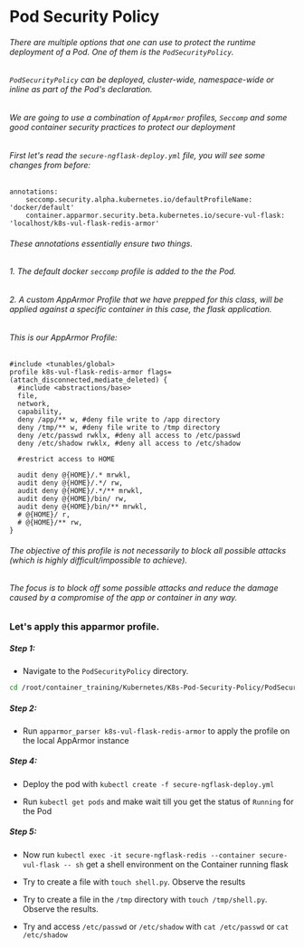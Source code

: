 # Pod Security Policy

###### There are multiple options that one can use to protect the runtime deployment of a Pod. One of them is the `PodSecurityPolicy`.

###### `PodSecurityPolicy` can be deployed, cluster-wide, namespace-wide or inline as part of the Pod's declaration.

###### We are going to use a combination of `AppArmor` profiles, `Seccomp` and some good container security practices to protect our deployment

###### First let's read the `secure-ngflask-deploy.yml` file, you will see some changes from before:

```
annotations:
    seccomp.security.alpha.kubernetes.io/defaultProfileName:  'docker/default'
    container.apparmor.security.beta.kubernetes.io/secure-vul-flask: 'localhost/k8s-vul-flask-redis-armor'

```

###### These annotations essentially ensure two things.

###### 1. The default docker `seccomp` profile is added to the the Pod.

###### 2. A custom AppArmor Profile that we have prepped for this class, will be applied against a specific container in this case, the flask application.

###### This is our AppArmor Profile:

```
#include <tunables/global>
profile k8s-vul-flask-redis-armor flags=(attach_disconnected,mediate_deleted) {
  #include <abstractions/base>
  file,
  network,
  capability,
  deny /app/** w, #deny file write to /app directory
  deny /tmp/** w, #deny file write to /tmp directory
  deny /etc/passwd rwklx, #deny all access to /etc/passwd
  deny /etc/shadow rwklx, #deny all access to /etc/shadow

  #restrict access to HOME

  audit deny @{HOME}/.* mrwkl,
  audit deny @{HOME}/.*/ rw,
  audit deny @{HOME}/.*/** mrwkl,
  audit deny @{HOME}/bin/ rw,
  audit deny @{HOME}/bin/** mrwkl,
  # @{HOME}/ r,
  # @{HOME}/** rw,
}
```

###### The objective of this profile is not necessarily to block all possible attacks (which is highly difficult/impossible to achieve).

###### The focus is to block off some possible attacks and reduce the damage caused by a compromise of the app or container in any way.

### Let's apply this apparmor profile.


##### Step 1:

* Navigate to the `PodSecurityPolicy` directory.

```bash
cd /root/container_training/Kubernetes/K8s-Pod-Security-Policy/PodSecurityPolicy
```


##### Step 2:

* Run `apparmor_parser k8s-vul-flask-redis-armor` to apply the profile on the local AppArmor instance


##### Step 4:

* Deploy the pod with `kubectl create -f secure-ngflask-deploy.yml`

* Run `kubectl get pods` and make wait till you get the status of `Running` for the Pod


##### Step 5:

* Now run `kubectl exec -it secure-ngflask-redis --container secure-vul-flask -- sh` get a shell environment on the Container running flask

* Try to create a file with `touch shell.py`. Observe the results

* Try to create a file in the `/tmp` directory with `touch /tmp/shell.py`. Observe the results.

* Try and access `/etc/passwd` or `/etc/shadow` with `cat /etc/passwd` or `cat /etc/shadow`
